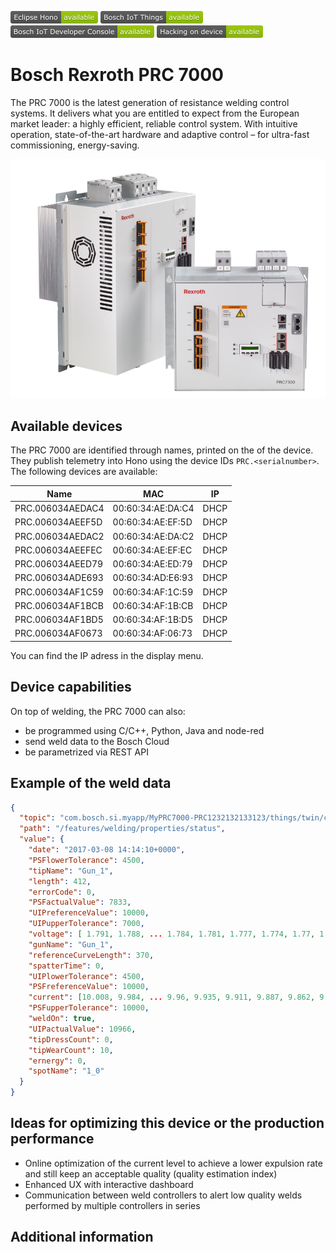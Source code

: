 ![Available in Eclipse Hono](images/shields/Eclipse_Hono-available.png)
![Available in Bosch IoT Things](images/shields/Bosch_IoT_Things-available.png)
![Available in Bosch IoT Developer Console](images/shields/Bosch_IoT_Developer_Console-available.png)
![You can work directly on this device](images/shields/Hacking_on_device-available.png)

# Bosch Rexroth PRC 7000 

The PRC 7000 is the latest generation of resistance welding control systems. It delivers what you are entitled to expect 
from the European market leader: a highly efficient, reliable control system. With intuitive operation, state-of-the-art hardware and 
adaptive control – for ultra-fast commissioning, energy-saving.

![Bosch PRC7000](images/PRC7000.png "Bosch PRC7000")
## Available devices

The PRC 7000 are identified through names, printed on the of the device. 
They publish telemetry into Hono using the device IDs `PRC.<serialnumber>`. The following devices are available:

|         Name             |          MAC        |   IP   |
|--------------------------|---------------------|--------|
|  PRC.006034AEDAC4  	     |  00:60:34:AE:DA:C4  |  DHCP  |
|  PRC.006034AEEF5D  	     |  00:60:34:AE:EF:5D  |  DHCP  |
|  PRC.006034AEDAC2        |  00:60:34:AE:DA:C2  |  DHCP  |
|  PRC.006034AEEFEC        |  00:60:34:AE:EF:EC  |  DHCP  |
|  PRC.006034AEED79        |  00:60:34:AE:ED:79  |  DHCP  |
|  PRC.006034ADE693        |  00:60:34:AD:E6:93  |  DHCP  |
|  PRC.006034AF1C59        |  00:60:34:AF:1C:59  |  DHCP  |
|  PRC.006034AF1BCB        |  00:60:34:AF:1B:CB  |  DHCP  |
|  PRC.006034AF1BD5        |  00:60:34:AF:1B:D5  |  DHCP  |
|  PRC.006034AF0673        |  00:60:34:AF:06:73  |  DHCP  |

You can find the IP adress in the display menu. 


## Device capabilities

On top of welding, the PRC 7000 can also:
- be programmed using C/C++, Python, Java and node-red
- send weld data to the Bosch Cloud 
- be parametrized via REST API


## Example of the weld data
```JSON
{
  "topic": "com.bosch.si.myapp/MyPRC7000-PRC1232132133123/things/twin/commands/modify",
  "path": "/features/welding/properties/status",
  "value": {
    "date": "2017-03-08 14:14:10+0000",
    "PSFlowerTolerance": 4500,
    "tipName": "Gun_1",
    "length": 412,
    "errorCode": 0,
    "PSFactualValue": 7833,
    "UIPreferenceValue": 10000,
    "UIPupperTolerance": 7000,
    "voltage": [ 1.791, 1.788, ... 1.784, 1.781, 1.777, 1.774, 1.77, 1.766, 1.763, 1.759, 1.755, 1.751, 1.747, 1.743, 1.739, 1.735],
	"gunName": "Gun_1",
    "referenceCurveLength": 370,
    "spatterTime": 0,
    "UIPlowerTolerance": 4500,
    "PSFreferenceValue": 10000,
    "current": [10.008, 9.984, ... 9.96, 9.935, 9.911, 9.887, 9.862, 9.838, 9.814, 9.79, 9.765, 9.741, 9.717, 9.692, 9.668, 9.644],
	"PSFupperTolerance": 10000,
    "weldOn": true,
    "UIPactualValue": 10966,
    "tipDressCount": 0,
    "tipWearCount": 10,
    "ernergy": 0,
    "spotName": "1_0"
  }
}
```

## Ideas for optimizing this device or the production performance
- Online optimization of the current level to achieve a lower expulsion rate and still keep an acceptable quality (quality estimation index)
- Enhanced UX with interactive dashboard
- Communication between weld controllers to alert low quality welds performed by multiple controllers in series


## Additional information

